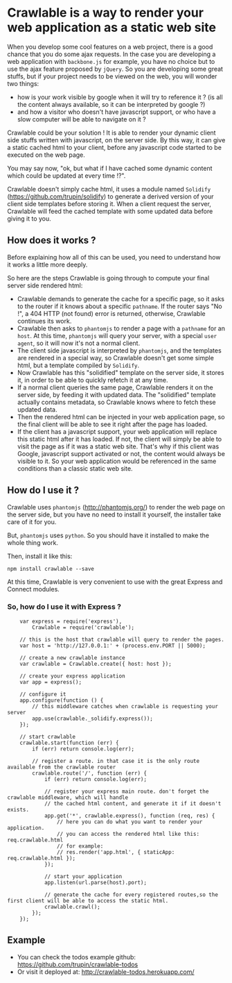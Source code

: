 # Crawlable is a way to render your web application as a static web site

When you develop some cool features on a web project, there is a good chance that you do some ajax requests.
In the case you are developing a web application with ```backbone.js``` for example, you have no choice but to use the ajax
feature proposed by ```jQuery```.
So you are developing some great stuffs, but if your project needs to be viewed on the web, you will wonder two things:

* how is your work visible by google when it will try to reference it ? (is all the content always available, so it can be interpreted
by google ?)
* and how a visitor who doesn't have javascript support, or who have a slow computer will be able to navigate on it ?

Crawlable could be your solution ! It is able to render your dynamic client side stuffs written with javascript, on the server side.
By this way, it can give a static cached html to your client, before any javascript code started to be executed on the web page.

You may say now, "ok, but what if I have cached some dynamic content which could be updated at every time !?".

Crawlable doesn't simply cache html, it uses a module named ```Solidify``` (https://github.com/trupin/solidify) to generate a derived version of your client side templates before storing it. When a client request the server, Crawlable will feed the cached template with some updated data before giving it to you. 

## How does it works ?

Before explaining how all of this can be used, you need to understand how it works a little more deeply.

So here are the steps Crawlable is going through to compute your final server side rendered html:

* Crawlable demands to generate the cache for a specific page, so it asks to the router if it knows about a specific ```pathname```. If the router says "No !", a 404 HTTP  (not found) error is returned, otherwise, Crawlable continues its work.
* Crawlable then asks to ```phantomjs``` to render a page with a ```pathname``` for an ```host```. At this time, ```phantomjs``` will query your server, with a special ```user agent```, so it will now it's not a normal client.
* The client side javascript is interpreted by ```phantomjs```, and the templates are rendered in a special way, so Crawlable doesn't get some simple html, but a template compiled by ```Solidify```.
* Now Crawlable has this "solidified" template on the server side, it stores it, in order to be able to quickly refetch it at any time.
* If a normal client queries the same page, Crawlable renders it on the server side, by feeding it with updated data. The "solidified" template actually contains metadata, so Crawlable knows where to fetch these updated data.
* Then the rendered html can be injected in your web application page, so the final client will be able to see it right after the page has loaded.
* If the client has a javascript support, your web application will replace this static html after it has loaded. If not, the client will simply be able to visit the page as if it was a static web site. That's why if this client was Google, javascript support activated or not, the content would always be visible to it. So your web application would be referenced in the same conditions than a classic static web site.
 
## How do I use it ?

Crawlable uses ```phantomjs``` (http://phantomjs.org/) to render the web page on the server side, but you have no need to install it yourself,
the installer take care of it for you.

But, ```phantomjs``` uses ```python```. So you should have it installed to make the whole thing work.

Then, install it like this:

`npm install crawlable --save`

At this time, Crawlable is very convenient to use with the great Express and Connect modules.

### So, how do I use it with Express ?

```
	var express = require('express'),
		Crawlable = require('crawlable');

	// this is the host that crawlable will query to render the pages.
	var host = 'http://127.0.0.1:' + (process.env.PORT || 5000);

	// create a new crawlable instance
	var crawlable = Crawlable.create({ host: host });

	// create your express application
	var app = express();

	// configure it
    app.configure(function () {
		// this middleware catches when crawlable is requesting your server
        app.use(crawlable._solidify.express());
    });

	// start crawlable
	crawlable.start(function (err) {
		if (err) return console.log(err);

		// register a route. in that case it is the only route available from the crawlable router
		crawlable.route('/', function (err) {
			if (err) return console.log(err);

			// register your express main route. don't forget the crawlable middleware, which will handle
			// the cached html content, and generate it if it doesn't exists.
			app.get('*', crawlable.express(), function (req, res) {
				// here you can do what you want to render your application.
				// you can access the rendered html like this: req.crawlable.html
				// for example:
                // res.render('app.html', { staticApp: req.crawlable.html });
            });

			// start your application
	        app.listen(url.parse(host).port);

			// generate the cache for every registered routes,so the first client will be able to access the static html.
			crawlable.crawl();
		});
	});

```

## Example

* You can check the todos example github: https://github.com/trupin/crawlable-todos
* Or visit it deployed at: http://crawlable-todos.herokuapp.com/
